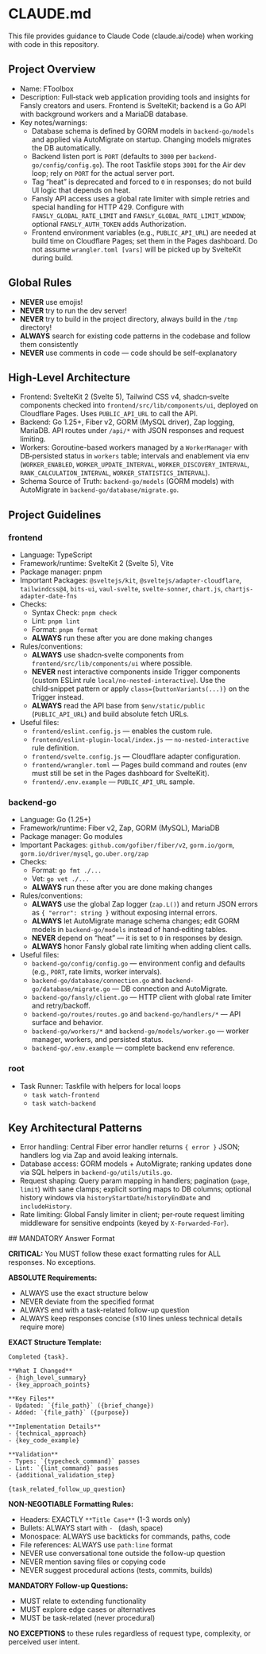 # CLAUDE.md

This file provides guidance to Claude Code (claude.ai/code) when working with code in this repository.

## Project Overview
- Name: FToolbox
- Description: Full‑stack web application providing tools and insights for Fansly creators and users. Frontend is SvelteKit; backend is a Go API with background workers and a MariaDB database.
- Key notes/warnings:
  - Database schema is defined by GORM models in `backend-go/models` and applied via AutoMigrate on startup. Changing models migrates the DB automatically.
  - Backend listen port is `PORT` (defaults to `3000` per `backend-go/config/config.go`). The root Taskfile stops `3001` for the Air dev loop; rely on `PORT` for the actual server port.
  - Tag “heat” is deprecated and forced to `0` in responses; do not build UI logic that depends on heat.
  - Fansly API access uses a global rate limiter with simple retries and special handling for HTTP 429. Configure with `FANSLY_GLOBAL_RATE_LIMIT` and `FANSLY_GLOBAL_RATE_LIMIT_WINDOW`; optional `FANSLY_AUTH_TOKEN` adds Authorization.
  - Frontend environment variables (e.g., `PUBLIC_API_URL`) are needed at build time on Cloudflare Pages; set them in the Pages dashboard. Do not assume `wrangler.toml [vars]` will be picked up by SvelteKit during build.

## Global Rules

- **NEVER** use emojis!
- **NEVER** try to run the dev server!
- **NEVER** try to build in the project directory, always build in the `/tmp` directory!
- **ALWAYS** search for existing code patterns in the codebase and follow them consistently
- **NEVER** use comments in code — code should be self-explanatory

## High-Level Architecture
- Frontend: SvelteKit 2 (Svelte 5), Tailwind CSS v4, shadcn‑svelte components checked into `frontend/src/lib/components/ui`, deployed on Cloudflare Pages. Uses `PUBLIC_API_URL` to call the API.
- Backend: Go 1.25+, Fiber v2, GORM (MySQL driver), Zap logging, MariaDB. API routes under `/api/*` with JSON responses and request limiting.
- Workers: Goroutine-based workers managed by a `WorkerManager` with DB‑persisted status in `workers` table; intervals and enablement via env (`WORKER_ENABLED`, `WORKER_UPDATE_INTERVAL`, `WORKER_DISCOVERY_INTERVAL`, `RANK_CALCULATION_INTERVAL`, `WORKER_STATISTICS_INTERVAL`).
- Schema Source of Truth: `backend-go/models` (GORM models) with AutoMigrate in `backend-go/database/migrate.go`.

## Project Guidelines

### frontend
- Language: TypeScript
- Framework/runtime: SvelteKit 2 (Svelte 5), Vite
- Package manager: pnpm
- Important Packages: `@sveltejs/kit`, `@sveltejs/adapter-cloudflare`, `tailwindcss@4`, `bits-ui`, `vaul-svelte`, `svelte-sonner`, `chart.js`, `chartjs-adapter-date-fns`
- Checks:
  - Syntax Check: `pnpm check`
  - Lint: `pnpm lint`
  - Format: `pnpm format`
  - **ALWAYS** run these after you are done making changes
- Rules/conventions:
  - **ALWAYS** use shadcn‑svelte components from `frontend/src/lib/components/ui` where possible.
  - **NEVER** nest interactive components inside Trigger components (custom ESLint rule `local/no-nested-interactive`). Use the child‑snippet pattern or apply `class={buttonVariants(...)}` on the Trigger instead.
  - **ALWAYS** read the API base from `$env/static/public` (`PUBLIC_API_URL`) and build absolute fetch URLs.
- Useful files:
  - `frontend/eslint.config.js` — enables the custom rule.
  - `frontend/eslint-plugin-local/index.js` — `no-nested-interactive` rule definition.
  - `frontend/svelte.config.js` — Cloudflare adapter configuration.
  - `frontend/wrangler.toml` — Pages build command and routes (env must still be set in the Pages dashboard for SvelteKit).
  - `frontend/.env.example` — `PUBLIC_API_URL` sample.

### backend-go
- Language: Go (1.25+)
- Framework/runtime: Fiber v2, Zap, GORM (MySQL), MariaDB
- Package manager: Go modules
- Important Packages: `github.com/gofiber/fiber/v2`, `gorm.io/gorm`, `gorm.io/driver/mysql`, `go.uber.org/zap`
- Checks:
  - Format: `go fmt ./...`
  - Vet: `go vet ./...`
  - **ALWAYS** run these after you are done making changes
- Rules/conventions:
  - **ALWAYS** use the global Zap logger (`zap.L()`) and return JSON errors as `{ "error": string }` without exposing internal errors.
  - **ALWAYS** let AutoMigrate manage schema changes; edit GORM models in `backend-go/models` instead of hand‑editing tables.
  - **NEVER** depend on “heat” — it is set to `0` in responses by design.
  - **ALWAYS** honor Fansly global rate limiting when adding client calls.
- Useful files:
  - `backend-go/config/config.go` — environment config and defaults (e.g., `PORT`, rate limits, worker intervals).
  - `backend-go/database/connection.go` and `backend-go/database/migrate.go` — DB connection and AutoMigrate.
  - `backend-go/fansly/client.go` — HTTP client with global rate limiter and retry/backoff.
  - `backend-go/routes/routes.go` and `backend-go/handlers/*` — API surface and behavior.
  - `backend-go/workers/*` and `backend-go/models/worker.go` — worker manager, workers, and persisted status.
  - `backend-go/.env.example` — complete backend env reference.

### root
- Task Runner: Taskfile with helpers for local loops
  - `task watch-frontend`
  - `task watch-backend`

## Key Architectural Patterns
- Error handling: Central Fiber error handler returns `{ error }` JSON; handlers log via Zap and avoid leaking internals.
- Database access: GORM models + AutoMigrate; ranking updates done via SQL helpers in `backend-go/utils/utils.go`.
- Request shaping: Query param mapping in handlers; pagination (`page`, `limit`) with sane clamps; explicit sorting maps to DB columns; optional history windows via `historyStartDate`/`historyEndDate` and `includeHistory`.
- Rate limiting: Global Fansly limiter in client; per‑route request limiting middleware for sensitive endpoints (keyed by `X-Forwarded-For`).

<answer-structure>
## MANDATORY Answer Format

**CRITICAL:** You MUST follow these exact formatting rules for ALL responses. No exceptions.

**ABSOLUTE Requirements:**
- ALWAYS use the exact structure below
- NEVER deviate from the specified format
- ALWAYS end with a task-related follow-up question
- ALWAYS keep responses concise (≤10 lines unless technical details require more)

**EXACT Structure Template:**
```
Completed {task}.

**What I Changed**
- {high_level_summary}
- {key_approach_points}

**Key Files**
- Updated: `{file_path}` ({brief_change})
- Added: `{file_path}` ({purpose})

**Implementation Details**
- {technical_approach}
- {key_code_example}

**Validation**
- Types: `{typecheck_command}` passes
- Lint: `{lint_command}` passes
- {additional_validation_step}

{task_related_follow_up_question}
```

**NON-NEGOTIABLE Formatting Rules:**
- Headers: EXACTLY `**Title Case**` (1-3 words only)
- Bullets: ALWAYS start with `- ` (dash, space)
- Monospace: ALWAYS use backticks for commands, paths, code
- File references: ALWAYS use `path:line` format
- NEVER use conversational tone outside the follow-up question
- NEVER mention saving files or copying code
- NEVER suggest procedural actions (tests, commits, builds)

**MANDATORY Follow-up Questions:**
- MUST relate to extending functionality
- MUST explore edge cases or alternatives
- MUST be task-related (never procedural)

**NO EXCEPTIONS** to these rules regardless of request type, complexity, or perceived user intent.
</answer-structure>